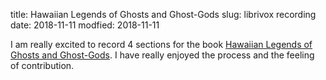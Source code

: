 title: Hawaiian Legends of Ghosts and Ghost-Gods
slug: librivox recording
date: 2018-11-11
modfied: 2018-11-11

I am really excited to record 4 sections for the book [Hawaiian Legends of Ghosts and Ghost-Gods](https://librivox.org/hawaiian-legends-of-ghosts-and-ghost-gods-by-william-drake-westervelt/).   I have really enjoyed the process and the feeling of contribution.
